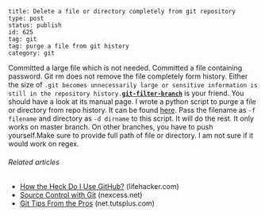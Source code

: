 ~~~~ 
title: Delete a file or directory completely from git repository
type: post
status: publish
id: 625
tag: git
tag: purge a file from git history
category: git
~~~~

Committed a large file which is not needed. Committed a file containing
password. Git rm does not remove the file completely form history.
Either the size of
`.git becomes unnecessarily large or sensitive information is still in the repository history.`[**`git-filter-branch`**](http://www.kernel.org/pub/software/scm/git/docs/git-filter-branch.html)
is your friend. You should have a look at its manual page. I wrote a
python script to purge a file or directory from repo history. It can be
found
[here](https://raw.github.com/dilawar/Scripts/master/purge_git_history.py).
Pass the filename as `-f filename` and directory as `-d dirname` to this
script. It will do the rest. It only works on master branch. On other
branches, you have to push yourself.Make sure to provide full path of
file or directory. I am not sure if it would work on regex.

###### Related articles

-   [How the Heck Do I Use
    GitHub?](http://lifehacker.com/5983680/how-the-heck-do-i-use-github)
    (lifehacker.com)
-   [Source Control with
    Git](http://blog.nexcess.net/2011/09/11/source-control-with-git/)
    (nexcess.net)
-   [Git Tips From the
    Pros](http://net.tutsplus.com/tutorials/tools-and-tips/git-tips-from-the-pros/)
    (net.tutsplus.com)

